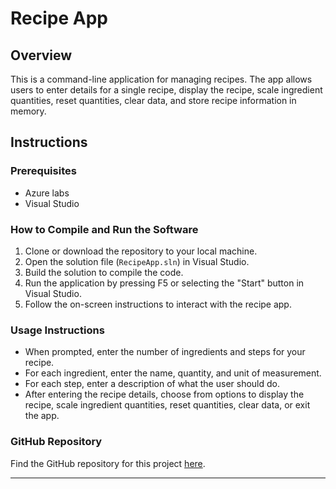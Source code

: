 # Recipe App

## Overview
This is a command-line application for managing recipes. The app allows users to enter details for a single recipe, display the recipe, scale ingredient quantities, reset quantities, clear data, and store recipe information in memory.

## Instructions

### Prerequisites
- Azure labs
- Visual Studio 

### How to Compile and Run the Software
1. Clone or download the repository to your local machine.
2. Open the solution file (`RecipeApp.sln`) in Visual Studio.
3. Build the solution to compile the code.
4. Run the application by pressing F5 or selecting the "Start" button in Visual Studio.
5. Follow the on-screen instructions to interact with the recipe app.

### Usage Instructions
- When prompted, enter the number of ingredients and steps for your recipe.
- For each ingredient, enter the name, quantity, and unit of measurement.
- For each step, enter a description of what the user should do.
- After entering the recipe details, choose from options to display the recipe, scale ingredient quantities, reset quantities, clear data, or exit the app.

### GitHub Repository
Find the GitHub repository for this project [here](https://github.com/ST10390951/RecipeApp).

---

